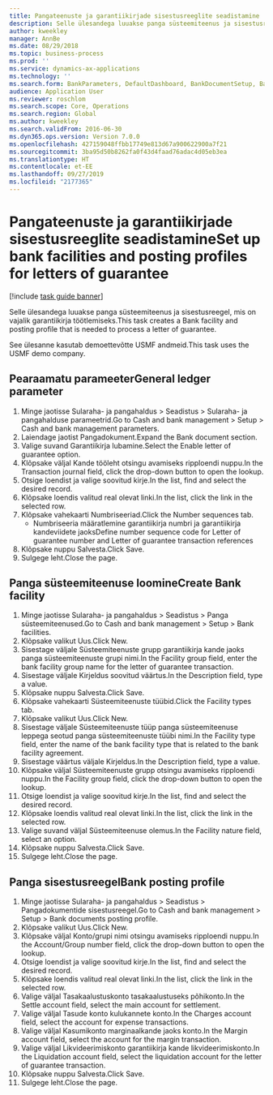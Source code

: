 ```yaml
---
title: Pangateenuste ja garantiikirjade sisestusreeglite seadistamine
description: Selle ülesandega luuakse panga süsteemiteenus ja sisestusreegel, mis on vajalik garantiikirja töötlemiseks.
author: kweekley
manager: AnnBe
ms.date: 08/29/2018
ms.topic: business-process
ms.prod: ''
ms.service: dynamics-ax-applications
ms.technology: ''
ms.search.form: BankParameters, DefaultDashboard, BankDocumentSetup, BankDocumentPosting
audience: Application User
ms.reviewer: roschlom
ms.search.scope: Core, Operations
ms.search.region: Global
ms.author: kweekley
ms.search.validFrom: 2016-06-30
ms.dyn365.ops.version: Version 7.0.0
ms.openlocfilehash: 427159048ffbb17749e813d67a900622900a7f21
ms.sourcegitcommit: 3ba95d50b8262fa0f43d4faad76adac4d05eb3ea
ms.translationtype: HT
ms.contentlocale: et-EE
ms.lasthandoff: 09/27/2019
ms.locfileid: "2177365"
---
```

# <a name="set-up-bank-facilities-and-posting-profiles-for-letters-of-guarantee"></a><span data-ttu-id="f6ce2-103">Pangateenuste ja garantiikirjade sisestusreeglite seadistamine</span><span class="sxs-lookup"><span data-stu-id="f6ce2-103">Set up bank facilities and posting profiles for letters of guarantee</span></span>

[!include [task guide banner](../../includes/task-guide-banner.md)]

<span data-ttu-id="f6ce2-104">Selle ülesandega luuakse panga süsteemiteenus ja sisestusreegel, mis on vajalik garantiikirja töötlemiseks.</span><span class="sxs-lookup"><span data-stu-id="f6ce2-104">This task creates a Bank facility and posting profile that is needed to process a letter of guarantee.</span></span>



<span data-ttu-id="f6ce2-105">See ülesanne kasutab demoettevõtte USMF andmeid.</span><span class="sxs-lookup"><span data-stu-id="f6ce2-105">This task uses the USMF demo company.</span></span> 




## <a name="general-ledger-parameter"></a><span data-ttu-id="f6ce2-106">Pearaamatu parameeter</span><span class="sxs-lookup"><span data-stu-id="f6ce2-106">General ledger parameter</span></span>
1. <span data-ttu-id="f6ce2-107">Minge jaotisse Sularaha- ja pangahaldus > Seadistus > Sularaha- ja pangahalduse parameetrid.</span><span class="sxs-lookup"><span data-stu-id="f6ce2-107">Go to Cash and bank management > Setup > Cash and bank management parameters.</span></span>
2. <span data-ttu-id="f6ce2-108">Laiendage jaotist Pangadokument.</span><span class="sxs-lookup"><span data-stu-id="f6ce2-108">Expand the Bank document section.</span></span>
3. <span data-ttu-id="f6ce2-109">Valige suvand Garantiikirja lubamine.</span><span class="sxs-lookup"><span data-stu-id="f6ce2-109">Select the Enable letter of guarantee option.</span></span>
4. <span data-ttu-id="f6ce2-110">Klõpsake väljal Kande tööleht otsingu avamiseks ripploendi nuppu.</span><span class="sxs-lookup"><span data-stu-id="f6ce2-110">In the Transaction journal field, click the drop-down button to open the lookup.</span></span>
5. <span data-ttu-id="f6ce2-111">Otsige loendist ja valige soovitud kirje.</span><span class="sxs-lookup"><span data-stu-id="f6ce2-111">In the list, find and select the desired record.</span></span>
6. <span data-ttu-id="f6ce2-112">Klõpsake loendis valitud real olevat linki.</span><span class="sxs-lookup"><span data-stu-id="f6ce2-112">In the list, click the link in the selected row.</span></span>
7. <span data-ttu-id="f6ce2-113">Klõpsake vahekaarti Numbriseeriad.</span><span class="sxs-lookup"><span data-stu-id="f6ce2-113">Click the Number sequences tab.</span></span>
    * <span data-ttu-id="f6ce2-114">Numbriseeria määratlemine garantiikirja numbri ja garantiikirja kandeviidete jaoks</span><span class="sxs-lookup"><span data-stu-id="f6ce2-114">Define number sequence code for Letter of guarantee number and Letter of guarantee transaction references</span></span>  
8. <span data-ttu-id="f6ce2-115">Klõpsake nuppu Salvesta.</span><span class="sxs-lookup"><span data-stu-id="f6ce2-115">Click Save.</span></span>
9. <span data-ttu-id="f6ce2-116">Sulgege leht.</span><span class="sxs-lookup"><span data-stu-id="f6ce2-116">Close the page.</span></span>

## <a name="create-bank-facility"></a><span data-ttu-id="f6ce2-117">Panga süsteemiteenuse loomine</span><span class="sxs-lookup"><span data-stu-id="f6ce2-117">Create Bank facility</span></span>
1. <span data-ttu-id="f6ce2-118">Minge jaotisse Sularaha- ja pangahaldus > Seadistus > Panga süsteemiteenused.</span><span class="sxs-lookup"><span data-stu-id="f6ce2-118">Go to Cash and bank management > Setup > Bank facilities.</span></span>
2. <span data-ttu-id="f6ce2-119">Klõpsake valikut Uus.</span><span class="sxs-lookup"><span data-stu-id="f6ce2-119">Click New.</span></span>
3. <span data-ttu-id="f6ce2-120">Sisestage väljale Süsteemiteenuste grupp garantiikirja kande jaoks panga süsteemiteenuste grupi nimi.</span><span class="sxs-lookup"><span data-stu-id="f6ce2-120">In the Facility group field, enter the bank facility group name for the letter of guarantee transaction.</span></span>
4. <span data-ttu-id="f6ce2-121">Sisestage väljale Kirjeldus soovitud väärtus.</span><span class="sxs-lookup"><span data-stu-id="f6ce2-121">In the Description field, type a value.</span></span>
5. <span data-ttu-id="f6ce2-122">Klõpsake nuppu Salvesta.</span><span class="sxs-lookup"><span data-stu-id="f6ce2-122">Click Save.</span></span>
6. <span data-ttu-id="f6ce2-123">Klõpsake vahekaarti Süsteemiteenuste tüübid.</span><span class="sxs-lookup"><span data-stu-id="f6ce2-123">Click the Facility types tab.</span></span>
7. <span data-ttu-id="f6ce2-124">Klõpsake valikut Uus.</span><span class="sxs-lookup"><span data-stu-id="f6ce2-124">Click New.</span></span>
8. <span data-ttu-id="f6ce2-125">Sisestage väljale Süsteemiteenuste tüüp panga süsteemiteenuse leppega seotud panga süsteemiteenuste tüübi nimi.</span><span class="sxs-lookup"><span data-stu-id="f6ce2-125">In the Facility type field, enter the name of the bank facility type that is related to the bank facility agreement.</span></span>
9. <span data-ttu-id="f6ce2-126">Sisestage väärtus väljale Kirjeldus.</span><span class="sxs-lookup"><span data-stu-id="f6ce2-126">In the Description field, type a value.</span></span>
10. <span data-ttu-id="f6ce2-127">Klõpsake väljal Süsteemiteenuste grupp otsingu avamiseks ripploendi nuppu.</span><span class="sxs-lookup"><span data-stu-id="f6ce2-127">In the Facility group field, click the drop-down button to open the lookup.</span></span>
11. <span data-ttu-id="f6ce2-128">Otsige loendist ja valige soovitud kirje.</span><span class="sxs-lookup"><span data-stu-id="f6ce2-128">In the list, find and select the desired record.</span></span>
12. <span data-ttu-id="f6ce2-129">Klõpsake loendis valitud real olevat linki.</span><span class="sxs-lookup"><span data-stu-id="f6ce2-129">In the list, click the link in the selected row.</span></span>
13. <span data-ttu-id="f6ce2-130">Valige suvand väljal Süsteemiteenuse olemus.</span><span class="sxs-lookup"><span data-stu-id="f6ce2-130">In the Facility nature field, select an option.</span></span>
14. <span data-ttu-id="f6ce2-131">Klõpsake nuppu Salvesta.</span><span class="sxs-lookup"><span data-stu-id="f6ce2-131">Click Save.</span></span>
15. <span data-ttu-id="f6ce2-132">Sulgege leht.</span><span class="sxs-lookup"><span data-stu-id="f6ce2-132">Close the page.</span></span>

## <a name="bank-posting-profile"></a><span data-ttu-id="f6ce2-133">Panga sisestusreegel</span><span class="sxs-lookup"><span data-stu-id="f6ce2-133">Bank posting profile</span></span>
1. <span data-ttu-id="f6ce2-134">Minge jaotisse Sularaha- ja pangahaldus > Seadistus > Pangadokumentide sisestusreegel.</span><span class="sxs-lookup"><span data-stu-id="f6ce2-134">Go to Cash and bank management > Setup > Bank documents posting profile.</span></span>
2. <span data-ttu-id="f6ce2-135">Klõpsake valikut Uus.</span><span class="sxs-lookup"><span data-stu-id="f6ce2-135">Click New.</span></span>
3. <span data-ttu-id="f6ce2-136">Klõpsake väljal Konto/grupi nimi otsingu avamiseks ripploendi nuppu.</span><span class="sxs-lookup"><span data-stu-id="f6ce2-136">In the Account/Group number field, click the drop-down button to open the lookup.</span></span>
4. <span data-ttu-id="f6ce2-137">Otsige loendist ja valige soovitud kirje.</span><span class="sxs-lookup"><span data-stu-id="f6ce2-137">In the list, find and select the desired record.</span></span>
5. <span data-ttu-id="f6ce2-138">Klõpsake loendis valitud real olevat linki.</span><span class="sxs-lookup"><span data-stu-id="f6ce2-138">In the list, click the link in the selected row.</span></span>
6. <span data-ttu-id="f6ce2-139">Valige väljal Tasakaalustuskonto tasakaalustuseks põhikonto.</span><span class="sxs-lookup"><span data-stu-id="f6ce2-139">In the Settle account field, select the main account for settlement.</span></span>
7. <span data-ttu-id="f6ce2-140">Valige väljal Tasude konto kulukannete konto.</span><span class="sxs-lookup"><span data-stu-id="f6ce2-140">In the Charges account field, select the account for expense transactions.</span></span>
8. <span data-ttu-id="f6ce2-141">Valige väljal Kasumikonto marginaalkande jaoks konto.</span><span class="sxs-lookup"><span data-stu-id="f6ce2-141">In the Margin account field, select the account for the margin transaction.</span></span>
9. <span data-ttu-id="f6ce2-142">Valige väljal Likvideerimiskonto garantiikirja kande likvideerimiskonto.</span><span class="sxs-lookup"><span data-stu-id="f6ce2-142">In the Liquidation account field, select the liquidation account for the letter of guarantee transaction.</span></span> 
10. <span data-ttu-id="f6ce2-143">Klõpsake nuppu Salvesta.</span><span class="sxs-lookup"><span data-stu-id="f6ce2-143">Click Save.</span></span>
11. <span data-ttu-id="f6ce2-144">Sulgege leht.</span><span class="sxs-lookup"><span data-stu-id="f6ce2-144">Close the page.</span></span>

